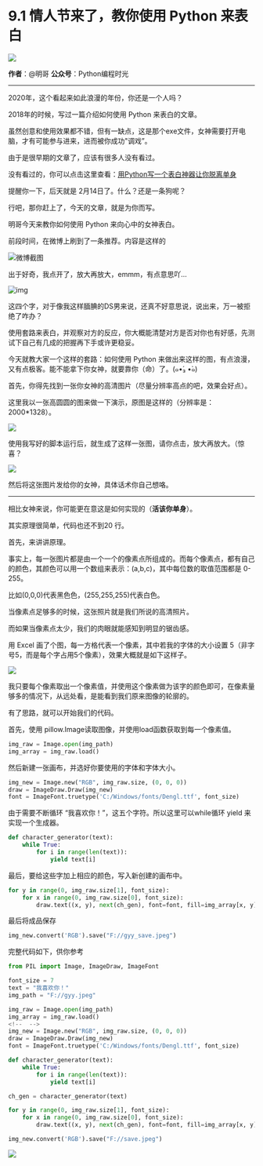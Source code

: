 # 9.1 情人节来了，教你使用 Python 来表白

![](http://image.iswbm.com/20200602135014.png)

**作者**：@明哥
**公众号**：Python编程时光

---

2020年，这个看起来如此浪漫的年份，你还是一个人吗？

2018年的时候，写过一篇介绍如何使用 Python 来表白的文章。

虽然创意和使用效果都不错，但有一缺点，这是那个exe文件，女神需要打开电脑，才有可能参与进来，进而被你成功"调戏”。

由于是很早期的文章了，应该有很多人没有看过。

没有看过的，你可以点击这里查看：[用Python写一个表白神器让你脱离单身](https://mp.weixin.qq.com/s?__biz=MzIzMzMzOTI3Nw==&mid=2247485021&idx=1&sn=123b39391d11e9c7160b47a4c6a3dcb1&scene=21#wechat_redirect)

提醒你一下，后天就是 2月14日了。什么？还是一条狗呢？

行吧，那你赶上了，今天的文章，就是为你而写。

明哥今天来教你如何使用 Python 来向心中的女神表白。

前段时间，在微博上刷到了一条推荐。内容是这样的

![微博截图](http://image.iswbm.com/20200211211522.png)

出于好奇，我点开了，放大再放大，emmm，有点意思吖…

![img](http://image.iswbm.com/20200211211657.png)

这四个字，对于像我这样腼腆的DS男来说，还真不好意思说，说出来，万一被拒绝了咋办？

使用套路来表白，并观察对方的反应，你大概能清楚对方是否对你也有好感，先测试下自己有几成的把握再下手或许更稳妥。

今天就教大家一个这样的套路：如何使用 Python 来做出来这样的图，有点浪漫，又有点极客。能不能拿下你女神，就要靠你（命）了。(๑•́₃ •̀๑)

首先，你得先找到一张你女神的高清图片（尽量分辨率高点的吧，效果会好点）。

这里我以一张高圆圆的图来做一下演示，原图是这样的（分辨率是：2000*1328）。

![](http://image.iswbm.com/20200214104413.png)

使用我写好的脚本运行后，就生成了这样一张图，请你点击，放大再放大。（惊喜？

![](http://image.iswbm.com/save.jpeg)

然后将这张图片发给你的女神，具体话术你自己想咯。

------

相比女神来说，你可能更在意这是如何实现的（**活该你单身**）。

其实原理很简单，代码也还不到20 行。

首先，来讲讲原理。

事实上，每一张图片都是由一个一个的像素点所组成的。而每个像素点，都有自己的颜色，其颜色可以用一个数组来表示：(a,b,c)，其中每位数的取值范围都是 0-255。

比如(0,0,0)代表黑色色，(255,255,255)代表白色。

当像素点足够多的时候，这张照片就是我们所说的高清照片。

而如果当像素点太少，我们的肉眼就能感知到明显的锯齿感。

用 Excel 画了个图，每一方格代表一个像素，其中若我的字体的大小设置 5（非字号5，而是每个字占用5个像素），效果大概就是如下这样子。

![](http://image.iswbm.com/20200214104646.png)

我只要每个像素取出一个像素值，并使用这个像素做为该字的颜色即可，在像素量够多的情况下，从远处看，是能看到我们原来图像的轮廓的。

有了思路，就可以开始我们的代码。

首先，使用 pillow.Image读取图像，并使用load函数获取到每一个像素值。

```python
img_raw = Image.open(img_path)
img_array = img_raw.load()
```

然后新建一张画布，并选好你要使用的字体和字体大小。

```python
img_new = Image.new("RGB", img_raw.size, (0, 0, 0))
draw = ImageDraw.Draw(img_new)
font = ImageFont.truetype('C:/Windows/fonts/Dengl.ttf', font_size)
```

由于需要不断循环 “我喜欢你！”，这五个字符。所以这里可以while循环 yield 来实现一个生成器。

```python
def character_generator(text):
    while True:
        for i in range(len(text)):
            yield text[i]
```

最后，要给这些字加上相应的颜色，写入新创建的画布中。

```python
for y in range(0, img_raw.size[1], font_size):
    for x in range(0, img_raw.size[0], font_size):
        draw.text((x, y), next(ch_gen), font=font, fill=img_array[x, y], direction=None)
```

最后将成品保存

```python
img_new.convert('RGB').save("F://gyy_save.jpeg")
```

完整代码如下，供你参考

```python
from PIL import Image, ImageDraw, ImageFont

font_size = 7
text = "我喜欢你！"
img_path = "F://gyy.jpeg"

img_raw = Image.open(img_path)
img_array = img_raw.load()
<!--  -->
img_new = Image.new("RGB", img_raw.size, (0, 0, 0))
draw = ImageDraw.Draw(img_new)
font = ImageFont.truetype('C:/Windows/fonts/Dengl.ttf', font_size)

def character_generator(text):
    while True:
        for i in range(len(text)):
            yield text[i]

ch_gen = character_generator(text)

for y in range(0, img_raw.size[1], font_size):
    for x in range(0, img_raw.size[0], font_size):
        draw.text((x, y), next(ch_gen), font=font, fill=img_array[x, y], direction=None)

img_new.convert('RGB').save("F://save.jpeg")
```



![](http://image.iswbm.com/20200607174235.png)